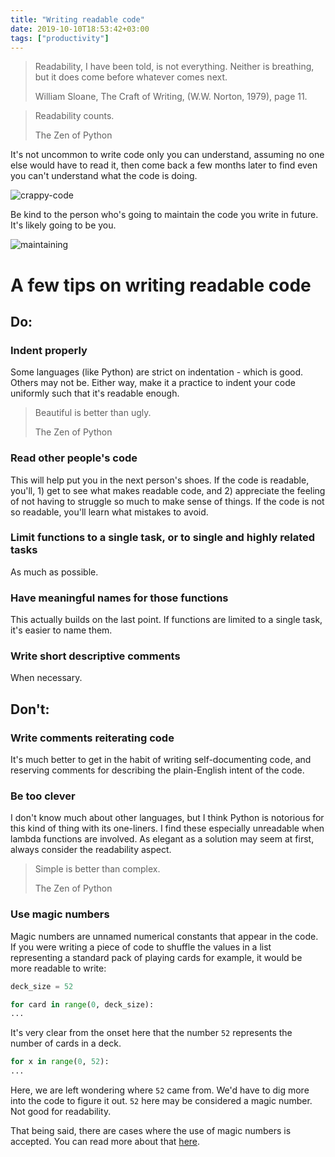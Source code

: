 ```yaml
---
title: "Writing readable code"
date: 2019-10-10T18:53:42+03:00
tags: ["productivity"]
---
```


> Readability, I have been told, is not everything. Neither is breathing, but it does come before whatever comes next. <footer>William Sloane, The Craft of Writing, (W.W. Norton, 1979), page 11.</footer>

<span></span>

> Readability counts. <footer>The Zen of Python</footer>

It's not uncommon to write code only you can understand, assuming no one else would have to read it, then come back a few months later to find even you can't understand what the code is doing.

![crappy-code](../images/who-wrote-this-crap-code.png)

Be kind to the person who's going to maintain the code you write in future. It's likely going to be you.

![maintaining](../images/maintain.jpg)

# A few tips on writing readable code

## Do:

### Indent properly

Some languages (like Python) are strict on indentation - which is good. Others may not be. Either way, make it a practice to indent your code uniformly such that it's readable enough.

> Beautiful is better than ugly. <footer>The Zen of Python</footer>

### Read other people's code

This will help put you in the next person's shoes. If the code is readable, you'll, 1) get to see what makes readable code, and 2) appreciate the feeling of not having to struggle so much to make sense of things. If the code is not so readable, you'll learn what mistakes to avoid.

### Limit functions to a single task, or to single and highly related tasks

As much as possible.

### Have meaningful names for those functions

This actually builds on the last point. If functions are limited to a single task, it's easier to name them.

### Write short descriptive comments

When necessary.

## Don't:

### Write comments reiterating code

It's much better to get in the habit of writing self-documenting code, and reserving comments for describing the plain-English intent of the code.

### Be too clever

I don't know much about other languages, but I think Python is notorious for this kind of thing with its one-liners. I find these especially unreadable when lambda functions are involved. As elegant as a solution may seem at first, always consider the readability aspect.

> Simple is better than complex. <footer>The Zen of Python</footer>

### Use magic numbers

Magic numbers are unnamed numerical constants that appear in the code. If you were writing a piece of code to shuffle the values in a list representing a standard pack of playing cards for example, it would be more readable to write:

```py
deck_size = 52

for card in range(0, deck_size):
...
```

It's very clear from the onset here that the number `52` represents the number of cards in a deck.

```py
for x in range(0, 52):
...
```

Here, we are left wondering where `52` came from. We'd have to dig more into the code to figure it out. `52` here may be considered a magic number. Not good for readability.

That being said, there are cases where the use of magic numbers is accepted. You can read more about that <a href="https://en.wikipedia.org/wiki/Magic_number_(programming)#Accepted_limited_use_of_magic_numbers" target="_blank">here</a>.
